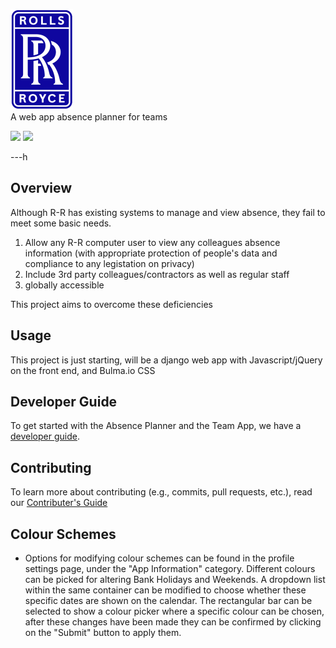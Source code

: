 <p>
    <img alt="Rolls-Royce Logo" width="100" src="https://raw.githubusercontent.com/rropen/.github/main/img/logo.png">
    <br>
    A web app absence planner for teams
</p>

<!-- Place any useful shield.io shields here.  Use the style=flat styling option. -->
<p>
 <a href=""><img src="https://img.shields.io/badge/Rolls--Royce-Software%20Factory-10069f"></a>
 <a href="http://commitizen.github.io/cz-cli/"><img src="https://img.shields.io/badge/commitizen-friendly-brightgreen?style=flat"></a>
</p>

---h

## Overview

Although R-R has existing systems to manage and view absence, they fail to meet some basic needs.

1. Allow any R-R computer user to view any colleagues absence information (with appropriate protection of people's data and compliance to any legistation on privacy)
2. Include 3rd party colleagues/contractors as well as regular staff
3. globally accessible

This project aims to overcome these deficiencies

## Usage

This project is just starting, will be a django web app with Javascript/jQuery on the front end, and Bulma.io CSS

## Developer Guide

To get started with the Absence Planner and the Team App, we have a [developer guide](DEVELOPER.md).

## Contributing

To learn more about contributing (e.g., commits, pull requests, etc.), read our [Contributer's Guide](CONTRIBUTING.md)

## Colour Schemes

- Options for modifying colour schemes can be found in the profile settings page, under the "App Information" category. Different colours can be picked for altering Bank Holidays and Weekends. A dropdown list within the same container can be modified to choose whether these specific dates are shown on the calendar. The rectangular bar can be selected to show a colour picker where a specific colour can be chosen, after these changes have been made they can be confirmed by clicking on the "Submit" button to apply them.
